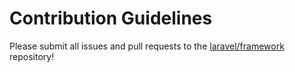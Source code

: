 # Contribution Guidelines





Please submit all issues and pull requests to the [laravel/framework](http://github.com/laravel/framework) repository!
